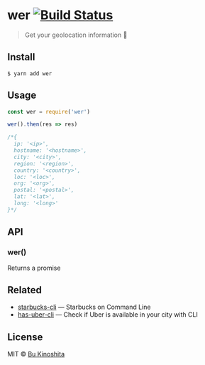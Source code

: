 # wer [![Build Status](https://travis-ci.org/bukinoshita/wer.svg?branch=master)](https://travis-ci.org/bukinoshita/wer)

> Get your geolocation information :round_pushpin:


## Install

```
$ yarn add wer
```


## Usage

```js
const wer = require('wer')

wer().then(res => res)

/*{
  ip: '<ip>',
  hostname: '<hostname>',
  city: '<city>',
  region: '<region>',
  country: '<country>',
  loc: '<loc>',
  org: '<org>',
  postal: '<postal>',
  lat: '<lat>',
  long: '<long>'
}*/
```


## API

### wer()

Returns a promise


## Related

- [starbucks-cli](https://github.com/bukinoshita/starbucks-cli) — Starbucks on Command Line
- [has-uber-cli](https://github.com/bukinoshita/has-uber-cli) — Check if Uber is available in your city with CLI


## License

MIT © [Bu Kinoshita](https://bukinoshita.io)
